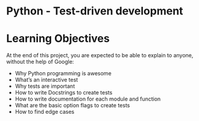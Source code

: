 # Python - Test-driven development

# Learning Objectives

At the end of this project, you are expected to be able to explain to anyone, without the help of Google:

- Why Python programming is awesome
- What’s an interactive test
- Why tests are important
- How to write Docstrings to create tests
- How to write documentation for each module and function
- What are the basic option flags to create tests
- How to find edge cases
